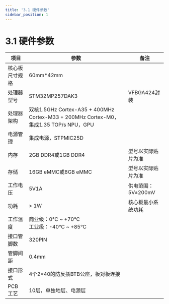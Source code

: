 ```yaml
---
title: '3.1 硬件参数'
sidebar_position: 1
---
```


# 3.1 硬件参数

| 项目           | 参数                                                         | 备注               |
| -------------- | ------------------------------------------------------------ | ------------------ |
| 核心板尺寸规格 | 60mm*42mm                                                    |                    |
| 处理器型号     | STM32MP257DAK3                                               | VFBGA424封装       |
| 处理器架构     | 双核1.5GHz Cortex-A35 + 400MHz Cortex-M33 + 200MHz Cortex-M0，集成1.35 TOP/s NPU，GPU |                    |
| 电源管理       | 集成电源，STPMIC25D                                          |                    |
| 内存           | 2GB DDR4或1GB DDR4                                           | 型号以实际贴片为准 |
| 存储           | 16GB eMMC或8GB eMMC                                          | 型号以实际贴片为准 |
| 工作电压       | 5V1A                                                         | 供电范围：5V±200mV |
| 功耗           | > 1W                                                         | 核心板最小系统功耗 |
| 工作温度       | 商业级：0℃ ~ +70℃<br />工业级：-40℃ ~ +85℃                   |                    |
| 接口管脚数     | 320PIN                                                       |                    |
| 管脚间距       | 0.4mm                                                        |                    |
| 接口形式       | 4个2*40的防反插BTB公座，板对板连接                           |                    |
| PCB 工艺       | 10层，单独地层、电源层                                       |                    |

